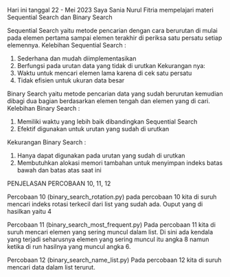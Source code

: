 Hari ini tanggal 22 - Mei 2023
Saya Sania Nurul Fitria mempelajari materi Sequential Search dan Binary Search

Sequential Search yaitu metode pencarian dengan cara berurutan  di mulai pada elemen pertama sampai elemen terakhir di periksa satu persatu setiap elemennya.
Kelebihan Sequential Search :
1. Sederhana dan mudah diimplementasikan
2. Berfungsi pada urutan data yang tidak di urutkan 
Kekurangan nya:
1. Waktu untuk mencari elemen lama karena di cek satu persatu
2. Tidak efisien untuk ukuran data besar

Binary Search yaitu metode pencarian data yang sudah berurutan kemudian dibagi dua bagian berdasarkan elemen tengah dan elemen yang di cari.
Kelebihan Binary Search :
1. Memiliki waktu yang lebih baik dibandingkan Sequential Search
2. Efektif digunakan untuk urutan yang sudah di urutkan

Kekurangan Binary Search :
1. Hanya dapat digunakan pada urutan yang sudah di urutkan
2. Membutuhkan alokasi memori tambahan untuk menyimpan indeks batas bawah dan batas atas saat ini


PENJELASAN PERCOBAAN 10, 11, 12

Percobaan 10 (binary_search_rotation.py)
pada percobaan 10 kita di suruh mencari indeks rotasi terkecil dari list yang sudah ada. Ouput yang di hasilkan yaitu 4

Percobaan 11 (binary_search_most_frequent.py)
Pada percobaan 11 kita di suruh mencari elemen yang sering muncul dalam list. Di sini ada kendala yang terjadi seharusnya elemen yang sering muncul itu angka 8 namun ketika di run hasilnya yang muncul angka 6.

Percobaan 12 (binary_search_name_list.py)
Pada percobaan 12 kita di suruh mencari data dalam list terurut. 

